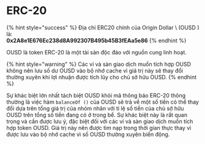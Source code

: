 # ERC-20

{% hint style="success" %}
Địa chỉ ERC20 chính của Origin Dollar \ (OUSD \) là:   
**0x2A8e1E676Ec238d8A992307B495b45B3fEAa5e86**
{% endhint %}

OUSD là token ERC-20 là một tài sản độc đáo với nguồn cung linh hoạt.

{% hint style="warning" %}
Các ví và sàn giao dịch muốn tích hợp OUSD không nên lưu số dư OUSD vào bộ nhớ cache vì giá trị này sẽ thay đổi thường xuyên khi lợi nhuận được tích lũy cho chủ sở hữu OUSD.
{% endhint %}

Sự khác biệt lớn nhất tách biệt OUSD khỏi mã thông báo ERC-20 thông thường là việc hàm `balanceOf ()` của OUSD sẽ trả về một số tiền có thể thay đổi dựa trên tổng giá trị của nhóm nhân với tỉ lệ số tiền của chủ sở hữu OUSD trên tổng số tiền đang có ở trong bể. Sự khác biệt này là rất quan trọng và cần được lưu ý, đặc biệt đối với các ví và sàn giao dịch muốn tích hợp token OUSD. Giá trị này nên được tìm nạp trong thời gian thực thay vì được lưu vào bộ nhớ cache vì số OUSD thường xuyên biến động.





